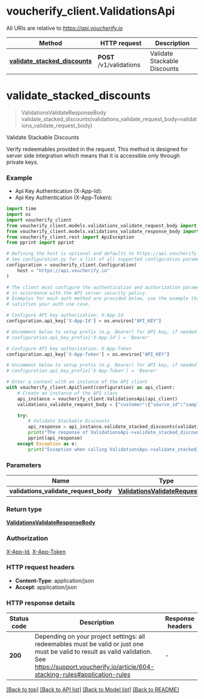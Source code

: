 # voucherify_client.ValidationsApi

All URIs are relative to *https://api.voucherify.io*

Method | HTTP request | Description
------------- | ------------- | -------------
[**validate_stacked_discounts**](ValidationsApi.md#validate_stacked_discounts) | **POST** /v1/validations | Validate Stackable Discounts


# **validate_stacked_discounts**
> ValidationsValidateResponseBody validate_stacked_discounts(validations_validate_request_body=validations_validate_request_body)

Validate Stackable Discounts

Verify redeemables provided in the request. This method is designed for server side integration which means that it is accessible only through private keys.

### Example

* Api Key Authentication (X-App-Id):
* Api Key Authentication (X-App-Token):
```python
import time
import os
import voucherify_client
from voucherify_client.models.validations_validate_request_body import ValidationsValidateRequestBody
from voucherify_client.models.validations_validate_response_body import ValidationsValidateResponseBody
from voucherify_client.rest import ApiException
from pprint import pprint

# Defining the host is optional and defaults to https://api.voucherify.io
# See configuration.py for a list of all supported configuration parameters.
configuration = voucherify_client.Configuration(
    host = "https://api.voucherify.io"
)

# The client must configure the authentication and authorization parameters
# in accordance with the API server security policy.
# Examples for each auth method are provided below, use the example that
# satisfies your auth use case.

# Configure API key authorization: X-App-Id
configuration.api_key['X-App-Id'] = os.environ["API_KEY"]

# Uncomment below to setup prefix (e.g. Bearer) for API key, if needed
# configuration.api_key_prefix['X-App-Id'] = 'Bearer'

# Configure API key authorization: X-App-Token
configuration.api_key['X-App-Token'] = os.environ["API_KEY"]

# Uncomment below to setup prefix (e.g. Bearer) for API key, if needed
# configuration.api_key_prefix['X-App-Token'] = 'Bearer'

# Enter a context with an instance of the API client
with voucherify_client.ApiClient(configuration) as api_client:
    # Create an instance of the API class
    api_instance = voucherify_client.ValidationsApi(api_client)
    validations_validate_request_body = {"customer":{"source_id":"sample_customer","metadata":{"key":"value"}},"options":{"expand":["order","redeemable","category"]},"redeemables":[{"object":"voucher","id":"voucher-code"}],"session":{"type":"LOCK"},"order":{"amount":55000,"status":"PAID","items":[{"quantity":2,"price":20000,"source_id":"sample product1","related_object":"product","product":{"metadata":{"key":"value"}}},{"quantity":1,"price":15000,"source_id":"sample product2","related_object":"product","product":{"metadata":{"key":"value"}}}],"metadata":{"key":"value"}}} # ValidationsValidateRequestBody |  (optional)

    try:
        # Validate Stackable Discounts
        api_response = api_instance.validate_stacked_discounts(validations_validate_request_body=validations_validate_request_body)
        print("The response of ValidationsApi->validate_stacked_discounts:\n")
        pprint(api_response)
    except Exception as e:
        print("Exception when calling ValidationsApi->validate_stacked_discounts: %s\n" % e)
```



### Parameters

Name | Type | Description  | Notes
------------- | ------------- | ------------- | -------------
 **validations_validate_request_body** | [**ValidationsValidateRequestBody**](ValidationsValidateRequestBody.md)|  | [optional] 

### Return type

[**ValidationsValidateResponseBody**](ValidationsValidateResponseBody.md)

### Authorization

[X-App-Id](../README.md#X-App-Id), [X-App-Token](../README.md#X-App-Token)

### HTTP request headers

 - **Content-Type**: application/json
 - **Accept**: application/json

### HTTP response details
| Status code | Description | Response headers |
|-------------|-------------|------------------|
**200** | Depending on your project settings: all redeemables must be valid or just one must be valid to result as valid validation. See https://support.voucherify.io/article/604-stacking-rules#application-rules |  -  |

[[Back to top]](#) [[Back to API list]](../README.md#documentation-for-api-endpoints) [[Back to Model list]](../README.md#documentation-for-models) [[Back to README]](../README.md)

